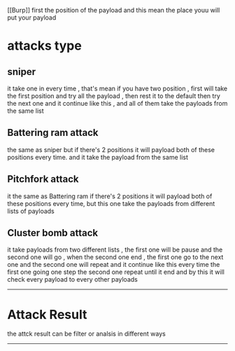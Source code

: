 [[Burp]]
first the position of the payload and this mean the place youu will put your payload

# **attacks type**

## **sniper**

it take one in every time , that's mean if you have two position , first will take the first position and try all the payload , then rest it to the default then try the next one and it continue like this  , and all of them take the payloads from the same list


##  **Battering ram attack**

the same as sniper but if there's 2 positions it will payload both of these positions every time.
and it take the payload from the same list


## Pitchfork attack

it the same as Battering ram if there's 2 positions it will payload both of these positions every time, but this one take the payloads from different lists of payloads 

## Cluster bomb attack

it take payloads from two different lists , the first one will be pause and the second one will go , when the second one end , the first one go to the next one and the second one will repeat and it continue like this every time the first one going one step the second one repeat until it end and by this it will check every payload to every other payloads

___________
# **Attack Result**
the attck result can be filter or analsis in different ways 



-------------
